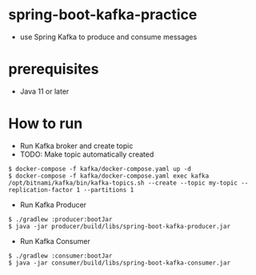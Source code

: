# spring-boot-kafka-practice
- use Spring Kafka to produce and consume messages

# prerequisites
- Java 11 or later

# How to run
- Run Kafka broker and create topic
- TODO: Make topic automatically created

```
$ docker-compose -f kafka/docker-compose.yaml up -d
$ docker-compose -f kafka/docker-compose.yaml exec kafka /opt/bitnami/kafka/bin/kafka-topics.sh --create --topic my-topic --replication-factor 1 --partitions 1
```

- Run Kafka Producer

```
$ ./gradlew :producer:bootJar
$ java -jar producer/build/libs/spring-boot-kafka-producer.jar
```

- Run Kafka Consumer

```
$ ./gradlew :consumer:bootJar
$ java -jar consumer/build/libs/spring-boot-kafka-consumer.jar
```
